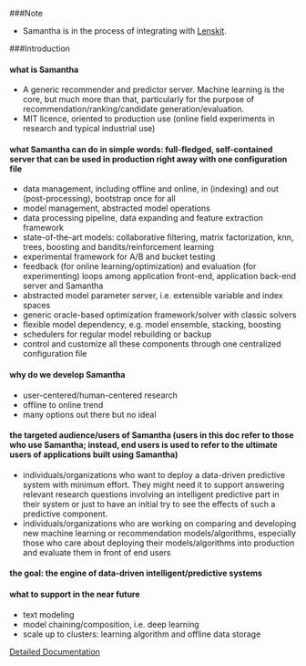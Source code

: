
###Note

* Samantha is in the process of integrating with <a href="http://lenskit.org/" target="_blank">Lenskit</a>. 

###Introduction

#### what is Samantha

* A generic recommender and predictor server. Machine learning is the core, but much more than that, particularly for the purpose of recommendation/ranking/candidate generation/evaluation.
* MIT licence, oriented to production use (online field experiments in research and typical industrial use)

#### what Samantha can do in simple words: full-fledged, self-contained server that can be used in production right away with one configuration file

* data management, including offline and online, in (indexing) and out (post-processing), bootstrap once for all
* model management, abstracted model operations
* data processing pipeline, data expanding and feature extraction framework
* state-of-the-art models: collaborative filtering, matrix factorization, knn, trees, boosting and bandits/reinforcement learning
* experimental framework for A/B and bucket testing
* feedback (for online learning/optimization) and evaluation (for experimenting) loops among application front-end, application back-end server and Samantha
* abstracted model parameter server, i.e. extensible variable and index spaces
* generic oracle-based optimization framework/solver with classic solvers
* flexible model dependency, e.g. model ensemble, stacking, boosting
* schedulers for regular model rebuilding or backup
* control and customize all these components through one centralized configuration file

#### why do we develop Samantha

* user-centered/human-centered research
* offline to online trend
* many options out there but no ideal

#### the targeted audience/users of Samantha (users in this doc refer to those who use Samantha; instead, end users is used to refer to the ultimate users of applications built using Samantha)

* individuals/organizations who want to deploy a data-driven predictive system with minimum effort. They might need it to support answering relevant research questions involving an intelligent predictive part in their system or just to have an initial try to see the effects of such a predictive component. 
* individuals/organizations who are working on comparing and developing new machine learning or recommendation models/algorithms, especially those who care about deploying their models/algorithms into production and evaluate them in front of end users

#### the goal: the engine of data-driven intelligent/predictive systems

#### what to support in the near future

* text modeling
* model chaining/composition, i.e. deep learning
* scale up to clusters: learning algorithm and offline data storage

[Detailed Documentation](docs/SamanthaDoc.pdf)
